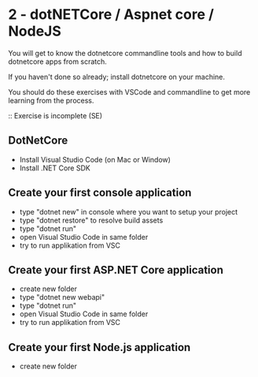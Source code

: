 # 2 - dotNETCore / Aspnet core / NodeJS

You will get to know the dotnetcore commandline tools and how to build dotnetcore apps from scratch. 

If you haven't done so already; install dotnetcore on your machine.

You should do these exercises with VSCode and commandline to get more learning from the process. 

:: Exercise is incomplete (SE)

## DotNetCore

- Install Visual Studio Code (on Mac or Window)
- Install .NET Core SDK

## Create your first console application
- type "dotnet new" in console where you want to setup your project
- type "dotnet restore" to resolve build assets
- type "dotnet run"
- open Visual Studio Code in same folder
- try to run applikation from VSC

## Create your first ASP.NET Core application
- create new folder
- type "dotnet new webapi"
- type "dotnet run"
- open Visual Studio Code in same folder
- try to run applikation from VSC

## Create your first Node.js application
- create new folder
